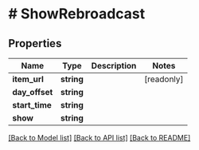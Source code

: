 # # ShowRebroadcast

## Properties

Name | Type | Description | Notes
------------ | ------------- | ------------- | -------------
**item_url** | **string** |  | [readonly]
**day_offset** | **string** |  |
**start_time** | **string** |  |
**show** | **string** |  |

[[Back to Model list]](../../README.md#models) [[Back to API list]](../../README.md#endpoints) [[Back to README]](../../README.md)

